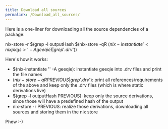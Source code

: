 ```yaml
---
title: Download all sources
permalink: /Download_all_sources/
---
```


Here is a one-liner for downloading all the source dependencies of a package:

nix-store -r $(grep -l outputHash $(nix-store -qR $(nix-instantiate '<nixpkgs>' -A geeqie) | grep '.drv$'))

Here's how it works:

-   $(nix-instantiate '<nixpkgs>' -A geeqie): instantiate geeqie into .drv files and print the file names
-   $(nix-store -qR PREVIOUS | grep '.drv$'): print all references/requirements of the above and keep only the .drv files (which is where static derivations live)
-   $(grep -l outputHash PREVIOUS): keep only the source derivations, since those will have a predefined hash of the output
-   nix-store -r PREVIOUS: realize those derivations, downloading all sources and storing them in the nix store

Phew :-)